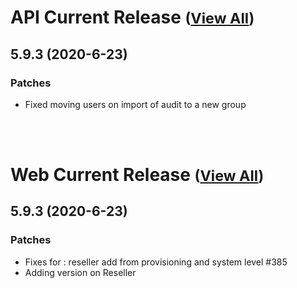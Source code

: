 
# API Current Release <small>([View All](/API.md))</small>
## 5.9.3 (2020-6-23)
### Patches 

- Fixed moving users on import of audit to a new group

<br><br>
# Web Current Release <small>([View All](/Web.md))</small>
## 5.9.3 (2020-6-23)
### Patches 

- Fixes for : reseller add from provisioning and system level #385
- Adding version on Reseller

  